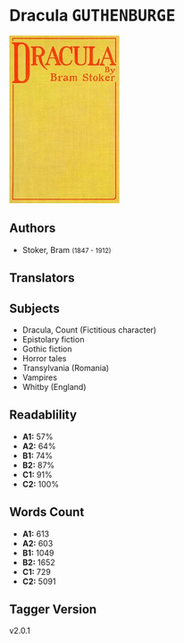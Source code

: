 # Dracula <kbd>GUTHENBURGE</kbd>

![](./cover.medium.jpg "")

## Authors


 - Stoker, Bram <small>(1847 - 1912)</small>

## Translators



## Subjects


 - Dracula, Count (Fictitious character)
 - Epistolary fiction
 - Gothic fiction
 - Horror tales
 - Transylvania (Romania)
 - Vampires
 - Whitby (England)

## Readablility


 - **A1:** 57%
 - **A2:** 64%
 - **B1:** 74%
 - **B2:** 87%
 - **C1:** 91%
 - **C2:** 100%

## Words Count


 - **A1:** 613
 - **A2:** 603
 - **B1:** 1049
 - **B2:** 1652
 - **C1:** 729
 - **C2:** 5091

## Tagger Version


v2.0.1
